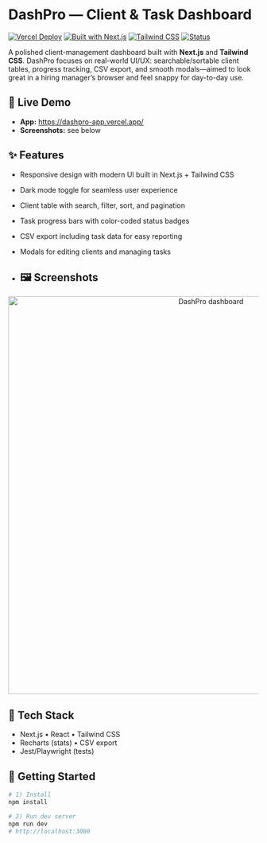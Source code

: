 # DashPro — Client & Task Dashboard

[![Vercel Deploy](https://img.shields.io/badge/Live-Demo-black)](https://dashpro-app.vercel.app/)
[![Built with Next.js](https://img.shields.io/badge/Next.js-14-black)](#)
[![Tailwind CSS](https://img.shields.io/badge/TailwindCSS-🌀-blue)](#)
[![Status](https://img.shields.io/badge/Status-Active-success)](#)

A polished client-management dashboard built with **Next.js** and **Tailwind CSS**. DashPro focuses on real-world UI/UX: searchable/sortable client tables, progress tracking, CSV export, and smooth modals—aimed to look great in a hiring manager’s browser and feel snappy for day-to-day use.

## 🔗 Live Demo
- **App:** https://dashpro-app.vercel.app/
- **Screenshots:** see below



## ✨ Features
- Responsive design with modern UI built in Next.js + Tailwind CSS  
- Dark mode toggle for seamless user experience  
- Client table with search, filter, sort, and pagination  
- Task progress bars with color-coded status badges  
- CSV export including task data for easy reporting  
- Modals for editing clients and managing tasks

- ## 🖼️ Screenshots
<p align="center">
  <img src="./public/preview/dashboard.png" alt="DashPro dashboard" width="800">
</p>

## 🧰 Tech Stack
- Next.js • React • Tailwind CSS
- Recharts (stats) • CSV export
- Jest/Playwright (tests)

## 🚀 Getting Started
```bash
# 1) Install
npm install

# 2) Run dev server
npm run dev
# http://localhost:3000
